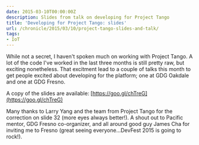 ```yaml
---
date: 2015-03-10T00:00:00Z
description: Slides from talk on developing for Project Tango
title: 'Developing for Project Tango: slides'
url: /chronicle/2015/03/10/project-tango-slides-and-talk/
tags:
- IoT
---
```


While not a secret, I haven't spoken much on working with Project Tango. A lot of the code I've worked in the last three months is still pretty raw, but exciting nonetheless. That excitment lead to a couple of talks this month to get people excited about developing for the platform; one at GDG Oakdale and one at GDG Fresno.

A copy of the slides are available: [https://goo.gl/chTreG](https://goo.gl/chTreG)

Many thanks to Larry Yang and the team from Project Tango for the correction on slide 32 (more eyes always better!). A shout out to Pacific mentor, GDG Fresno co-organizer, and all around good guy James Cha for inviting me to Fresno (great seeing everyone...DevFest 2015 is going to rock!).